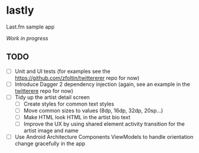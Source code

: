 # lastly
Last.fm sample app

_Work in progress_

## TODO

- [ ] Unit and UI tests (for examples see the https://github.com/zfoltin/twittererer repo for now)
- [ ] Introduce Dagger 2 dependency injection (again, see an example in the [twitterere](https://github.com/zfoltin/twittererer) repo for now)
- [ ] Tidy up the artist detail screen
  - [ ] Create styles for common text styles
  - [ ] Move common sizes to values (8dp, 16dp, 32dp, 20sp...)
  - [ ] Make HTML look HTML in the artist bio text
  - [ ] Improve the UX by using shared element activity transition for the artist image and name
- [ ] Use Android Architecture Components ViewModels to handle orientation change gracefully in the app
